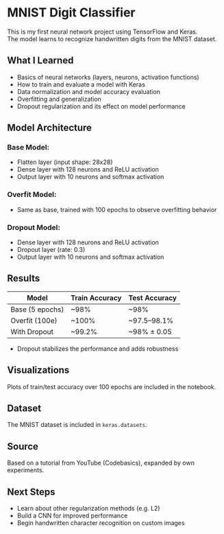 # MNIST Digit Classifier

This is my first neural network project using TensorFlow and Keras.  
The model learns to recognize handwritten digits from the MNIST dataset.

## What I Learned

- Basics of neural networks (layers, neurons, activation functions)
- How to train and evaluate a model with Keras
- Data normalization and model accuracy evaluation
- Overfitting and generalization
- Dropout regularization and its effect on model performance

## Model Architecture

### Base Model:

- Flatten layer (input shape: 28x28)
- Dense layer with 128 neurons and ReLU activation
- Output layer with 10 neurons and softmax activation

### Overfit Model:

- Same as base, trained with 100 epochs to observe overfitting behavior

### Dropout Model:

- Dense layer with 128 neurons and ReLU activation
- Dropout layer (rate: 0.3)
- Output layer with 10 neurons and softmax activation

## Results

| Model           | Train Accuracy | Test Accuracy |
| --------------- | -------------- | ------------- |
| Base (5 epochs) | ~98%           | ~98%          |
| Overfit (100e)  | ~100%          | ~97.5–98.1%   |
| With Dropout    | ~99.2%         | ~98% ± 0.05   |

- Dropout stabilizes the performance and adds robustness

## Visualizations

Plots of train/test accuracy over 100 epochs are included in the notebook.

## Dataset

The MNIST dataset is included in `keras.datasets`.

## Source

Based on a tutorial from YouTube (Codebasics), expanded by own experiments.

## Next Steps

- Learn about other regularization methods (e.g. L2)
- Build a CNN for improved performance
- Begin handwritten character recognition on custom images
